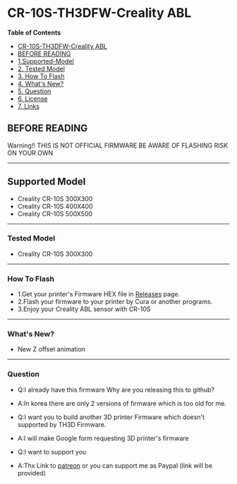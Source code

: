 
# CR-10S-TH3DFW-Creality ABL


**Table of Contents**

<!-- TOC depthFrom:2 -->

- [CR-10S-TH3DFW-Creality ABL](#cr-10s-th3dfw-creality-abl)
- [BEFORE READING](#before-reading)
- [1.Supported-Model](#supported-model)
- [2. Tested Model](#tested-model)
- [3. How To Flash](#how-to-flash)
- [4. What's New?](#whats-new)
- [5. Question](#question)
- [6. License](#license)
- [7. Links](#links)

<!-- /TOC -->

## BEFORE READING

Warning!! THIS IS NOT OFFICIAL FIRMWARE BE AWARE OF FLASHING RISK ON YOUR OWN

------------

## Supported Model

- Creality CR-10S 300X300
- Creality CR-10S 400X400
- Creality CR-10S 500X500


------------


### Tested Model

- Creality CR-10S 300X300

------------

### How To Flash
- 1.Get your printer's Firmware HEX file in [Releases](https://github.com/rlatn1234/CR-10S-TH3DFW-CrealityABL/releases) page.
- 2.Flash your firmware to your printer by Cura or another programs.
- 3.Enjoy your Creality ABL sensor with CR-10S


------------

### What's New?
- New Z offset animation


------------

### Question
- Q:I already have this firmware Why are you releasing this to github?
- A:In korea there are only 2 versions of firmware which is too old for me.

- Q:I want you to build another 3D printer Firmware which doesn't supported by TH3D Firmware.
- A:I will make Google form requesting 3D printer's firmware

- Q:I want to support you 
- A:Thx Link to [patreon](https://www.patreon.com/rlatn1234) or you can support me as Paypal (link will be provided)
